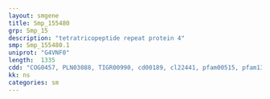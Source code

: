 ```yaml
---
layout: smgene
title: Smp_155480
grp: Smp_15
description: "tetratricopeptide repeat protein 4"
smp: Smp_155480.1
uniprot: "G4VNF0"
length:  1335
cdd: "COG0457, PLN03088, TIGR00990, cd00189, cl22441, pfam00515, pfam13414, smart00028"
kk: ns
categories: sm
---
```

